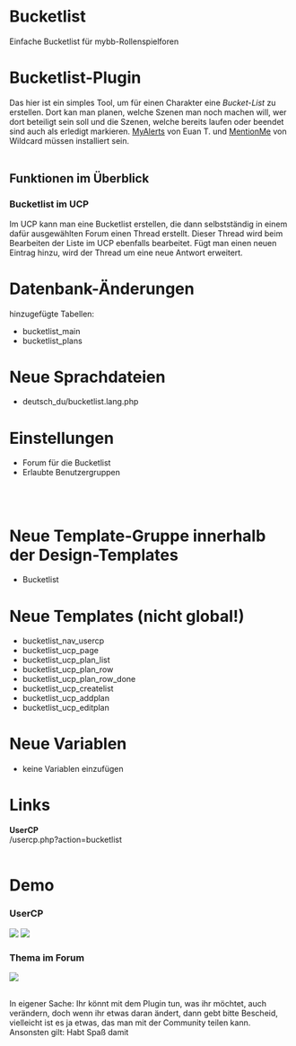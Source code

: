 # Bucketlist
Einfache Bucketlist für mybb-Rollenspielforen

# Bucketlist-Plugin
Das hier ist ein simples Tool, um für einen Charakter eine <i>Bucket-List</i> zu erstellen. Dort kan man planen, welche Szenen man noch machen will, wer dort beteiligt sein soll und die Szenen, welche bereits laufen oder beendet sind auch als erledigt markieren. <a href="https://github.com/MyBBStuff/MyAlerts">MyAlerts</a> von Euan T. und <a href="https://github.com/WildcardSearch/MentionMe">MentionMe</a> von Wildcard müssen installiert sein.
<br>
<br>
## Funktionen im Überblick
### Bucketlist im UCP
Im UCP kann man eine Bucketlist erstellen, die dann selbstständig in einem dafür ausgewählten Forum einen Thread erstellt. Dieser Thread wird beim Bearbeiten der Liste im UCP ebenfalls bearbeitet. Fügt man einen neuen Eintrag hinzu, wird der Thread um eine neue Antwort erweitert.

# Datenbank-Änderungen
hinzugefügte Tabellen:
- bucketlist_main
- bucketlist_plans

# Neue Sprachdateien
- deutsch_du/bucketlist.lang.php

# Einstellungen
- Forum für die Bucketlist
- Erlaubte Benutzergruppen

<br>
<br>

# Neue Template-Gruppe innerhalb der Design-Templates
- Bucketlist

# Neue Templates (nicht global!)
- bucketlist_nav_usercp
- bucketlist_ucp_page
- bucketlist_ucp_plan_list
- bucketlist_ucp_plan_row
- bucketlist_ucp_plan_row_done
- bucketlist_ucp_createlist
- bucketlist_ucp_addplan
- bucketlist_ucp_editplan

  
# Neue Variablen
- keine Variablen einzufügen

# Links
<b>UserCP</b><br>
/usercp.php?action=bucketlist<br>
<br>

# Demo
### UserCP
<img src="https://s1.directupload.eu/images/user/250712/8l9kmtaz.png">
<img src="https://s1.directupload.eu/images/user/250712/dxgaa2s8.png">

### Thema im Forum
<img src="https://s1.directupload.eu/images/user/250712/3fv72mrp.png">

<br>
<br>


In eigener Sache: Ihr könnt mit dem Plugin tun, was ihr möchtet, auch verändern, doch wenn ihr etwas daran ändert, dann gebt bitte Bescheid, vielleicht ist es ja etwas, das man mit der Community teilen kann. Ansonsten gilt: Habt Spaß damit
